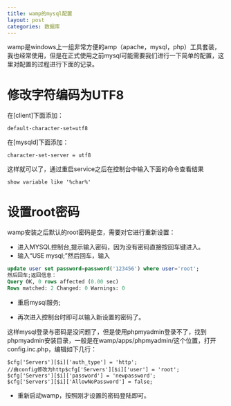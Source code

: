 ```yaml
---
title: wamp的mysql配置
layout: post
categories: 数据库
---
```

wamp是windows上一组非常方便的amp（apache，mysql，php）工具套装，我也经常使用，但是在正式使用之前mysql可能需要我们进行一下简单的配置，这里对配置的过程进行下面的记录。

# 修改字符编码为UTF8
在[client]下面添加：

```
default-character-set=utf8
```

在[mysqld]下面添加：

```
character-set-server = utf8
```

这样就可以了，通过重启service之后在控制台中输入下面的命令查看结果

```
show variable like '%char%'
```

# 设置root密码
wamp安装之后默认的root密码是空，需要对它进行重新设置：

* 进入MYSQL控制台,提示输入密码，因为没有密码直接按回车键进入。
* 输入“USE mysql;”然后回车，输入

```sql
update user set password=password('123456') where user='root'; 
然后回车;返回信息：
Query OK, 0 rows affected (0.00 sec)
Rows matched: 2 Changed: 0 Warnings: 0
```

* 重启mysql服务;

* 再次进入控制台时即可以输入新设置的密码了。

这样mysql登录与密码是没问题了，但是使用phpmyadmin登录不了，找到phpmyadmin安装目录，一般是在wamp/apps/phpmyadmin/这个位置，打开config.inc.php，编辑如下几行：

```
$cfg['Servers'][$i]['auth_type'] = 'http';    
//由config修改为http$cfg['Servers'][$i]['user'] = 'root';
$cfg['Servers'][$i]['password'] = 'newpassword';
$cfg['Servers'][$i]['AllowNoPassword'] = false;
```

* 重新启动wamp，按照刚才设置的密码登陆即可。
